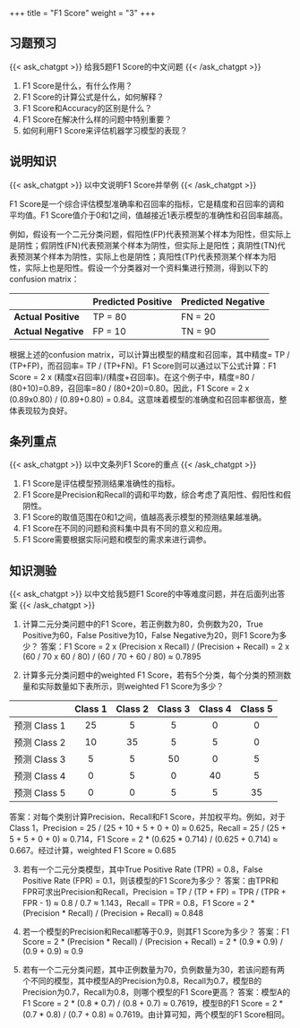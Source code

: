 +++
title = "F1 Score"
weight = "3"
+++
## 习题预习
{{< ask_chatgpt >}}
给我5题F1 Score的中文问题
{{< /ask_chatgpt >}}

1. F1 Score是什么，有什么作用？
2. F1 Score的计算公式是什么，如何解释？
3. F1 Score和Accuracy的区别是什么？
4. F1 Score在解决什么样的问题中特别重要？
5. 如何利用F1 Score来评估机器学习模型的表现？   

## 说明知识
{{< ask_chatgpt >}}
以中文说明F1 Score并举例
{{< /ask_chatgpt >}}

F1 Score是一个综合评估模型准确率和召回率的指标，它是精度和召回率的调和平均值。F1 Score值介于0和1之间，值越接近1表示模型的准确性和召回率越高。

例如，假设有一个二元分类问题，假阳性(FP)代表预测某个样本为阳性，但实际上是阴性；假阴性(FN)代表预测某个样本为阴性，但实际上是阳性；真阴性(TN)代表预测某个样本为阴性，实际上也是阴性；真阳性(TP)代表预测某个样本为阳性，实际上也是阳性。假设一个分类器对一个资料集进行预测，得到以下的confusion matrix：

|                      | Predicted Positive | Predicted Negative |
| -------------------- | ------------------ | ------------------ |
| **Actual Positive**  | TP = 80            | FN = 20            |
| **Actual Negative**  | FP = 10            | TN = 90            |

根据上述的confusion matrix，可以计算出模型的精度和召回率，其中精度= TP / (TP+FP)，而召回率= TP / (TP+FN)。F1 Score则可以通过以下公式计算：F1 Score = 2 x (精度x召回率)/(精度+召回率)。在这个例子中，精度=80 / (80+10)=0.89，召回率=80 / (80+20)=0.80。因此，F1 Score = 2 x (0.89x0.80) / (0.89+0.80) = 0.84。这意味着模型的准确度和召回率都很高，整体表现较为良好。   

## 条列重点
{{< ask_chatgpt >}}
以中文条列F1 Score的重点
{{< /ask_chatgpt >}}

1. F1 Score是评估模型预测结果准确性的指标。
2. F1 Score是Precision和Recall的调和平均数，综合考虑了真阳性、假阳性和假阴性。
3. F1 Score的取值范围在0和1之间，值越高表示模型的预测结果越准确。
4. F1 Score在不同的问题和资料集中具有不同的意义和应用。
5. F1 Score需要根据实际问题和模型的需求来进行调参。   

## 知识测验
{{< ask_chatgpt >}}
以中文给我5题F1 Score的中等难度问题，并在后面列出答案
{{< /ask_chatgpt >}}

1. 计算二元分类问题中的F1 Score，若正例数为80，负例数为20，True Positive为60，False Positive为10，False Negative为20，则F1 Score为多少？
答案：F1 Score = 2 x (Precision x Recall) / (Precision + Recall) = 2 x (60 / 70 x 60 / 80) / (60 / 70 + 60 / 80) ≈ 0.7895

2. 计算多元分类问题中的weighted F1 Score，若有5个分类，每个分类的预测数量和实际数量如下表所示，则weighted F1 Score为多少？

|           | Class 1 | Class 2 | Class 3 | Class 4 | Class 5 |
|:---------:|:-------:|:-------:|:-------:|:-------:|:-------:|
| 预测 Class 1 |    25   |    5    |    5    |    0    |    0    |
| 预测 Class 2 |    10   |    35   |    5    |    5    |    0    |
| 预测 Class 3 |    5    |    5    |    50   |    0    |    5    |
| 预测 Class 4 |    0    |    5    |    0    |    40   |    5    |
| 预测 Class 5 |    0    |    0    |    5    |    5    |    35   |

答案：对每个类别计算Precision、Recall和F1 Score，并加权平均。例如，对于Class 1，Precision = 25 / (25 + 10 + 5 + 0 + 0) ≈ 0.625，Recall = 25 / (25 + 5 + 5 + 0 + 0) ≈ 0.714，F1 Score = 2 * (0.625 * 0.714) / (0.625 + 0.714) ≈ 0.667。经过计算，weighted F1 Score ≈ 0.685

3. 若有一个二元分类模型，其中True Positive Rate (TPR) = 0.8，False Positive Rate (FPR) = 0.1，则该模型的F1 Score为多少？
答案：由TPR和FPR可求出Precision和Recall，Precision = TP / (TP + FP) = TPR / (TPR + FPR - 1) ≈ 0.8 / 0.7 ≈ 1.143，Recall = TPR = 0.8，F1 Score = 2 * (Precision * Recall) / (Precision + Recall) ≈ 0.848

4. 若一个模型的Precision和Recall都等于0.9，则其F1 Score为多少？
答案：F1 Score = 2 * (Precision * Recall) / (Precision + Recall) = 2 * (0.9 * 0.9) / (0.9 + 0.9) ≈ 0.9

5. 若有一个二元分类问题，其中正例数量为70，负例数量为30，若该问题有两个不同的模型，其中模型A的Precision为0.8，Recall为0.7，模型B的Precision为0.7，Recall为0.8，则哪个模型的F1 Score更高？
答案：模型A的F1 Score = 2 * (0.8 * 0.7) / (0.8 + 0.7) ≈ 0.7619，模型B的F1 Score = 2 * (0.7 * 0.8) / (0.7 + 0.8) ≈ 0.7619。由计算可知，两个模型的F1 Score相同。   


